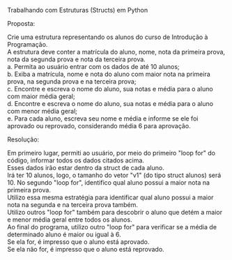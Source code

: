 Trabalhando com Estruturas (Structs) em Python

Proposta:

Crie uma estrutura representando os alunos do curso de Introdução à Programação.    
A estrutura deve conter a matrícula do aluno, nome, nota da primeira prova, nota da segunda prova e nota da terceira prova.     
a. Permita ao usuário entrar com os dados de até 10 alunos;    
b. Exiba a matrícula, nome e nota do aluno com maior nota na primeira prova, na segunda prova e na terceira prova;    
c. Encontre e escreva o nome do aluno, sua notas e média para o aluno com maior média geral;      
d. Encontre e escreva o nome do aluno, sua notas e média para o aluno com menor média geral;                                    
e. Para cada aluno, escreva seu nome e média e informe se ele foi aprovado ou reprovado, considerando média 6 para aprovação.              

Resolução:

Em primeiro lugar, permiti ao usuário, por meio do primeiro "loop for" do código, informar todos os dados citados acima.  
Esses dados irão estar dentro da struct de cada aluno.  
Irá ter 10 alunos, logo, o tamanho do vetor "v1" (do tipo struct alunos) será 10. 
No segundo "loop for", identifico qual aluno possui a maior nota na primeira prova.   
Utilizo essa mesma estratégia para identificar qual aluno possui a maior nota na segunda e na terceira prova também.  
Utilizo outros "loop for" também para descobrir o aluno que detém a maior e menor média geral entre todos os alunos.   
Ao final do programa, utilizo outro "loop for" para verificar se a média de determinado aluno é maior ou igual à 6.  
Se ela for, é impresso que o aluno está aprovado.  
Se ela não for, é impresso que o aluno está reprovado. 

